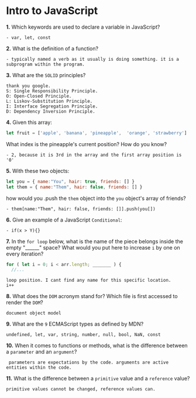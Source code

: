 # Intro to JavaScript

**1.** Which keywords are used to declare a variable in JavaScript?
<!-- enter you answer in the space below -->
```
- var, let, const
```
**2.** What is the definition of a function?
<!-- enter you answer in the space below -->
```
- typically named a verb as it usually is doing something. it is a subprogram within the program.
```
**3.** What are the `SOLID` principles?
<!-- enter you answer in the space below -->
```
thank you google.
S: Single Responsibility Principle.
O: Open-Closed Principle.
L: Liskov-Substitution Principle.
I: Interface Segregation Principle.
D: Dependency Inversion Principle.
```
**4.** Given this array: 
```js
let fruit = ['apple', 'banana', 'pineapple',  'orange', 'strawberry']
``` 
What index is the pineapple's current position? How do you know?
<!-- enter you answer in the space below -->
```
- 2, because it is 3rd in the array and the first array position is '0'
```
**5.** With these two objects: 
```js
let you = { name:"You", hair: true, friends: [] }
let them = { name:"Them", hair: false, friends: [] }
```
how would you .push the `them` object into the `you` object's array of friends?
<!-- enter you answer in the space below -->
```
- them[name:"Them", hair: false, friends: []].push(you[])
```

**6.** Give an example of a JavaScript `Conditional`:
<!-- enter you answer in the space below -->
```
- if(x > Y){}
```
**7.** In the `for loop` below, what is the name of the piece belongs inside the empty "______" space? What would you put here to increase `i` by one on every iteration?
```js
for ( let i = 0; i < arr.length; _______ ) {
  //...
```
<!-- enter you answer in the space below -->
```
loop position. I cant find any name for this specific location.
i++
```
**8.** What does the `DOM` acronym stand for? Which file is first accessed to render the `DOM`?
<!-- enter you answer in the space below -->
```
document object model
```

**9.** What are the `9` ECMAScript types as defined by MDN?
<!-- enter you answer in the space below -->
```
undefined, let, var, string, number, null, bool, NaN, const
```
**10.** When it comes to functions or methods, what is the difference between a `parameter` and an `argument`?
<!-- enter you answer in the space below -->
```
 parameters are expectations by the code. arguments are active entities within the code.
```
**11.** What is the difference between a `primitive` value and a `reference` value?
<!-- enter you answer in the space below -->
```
primitive values cannot be changed, reference values can.
```